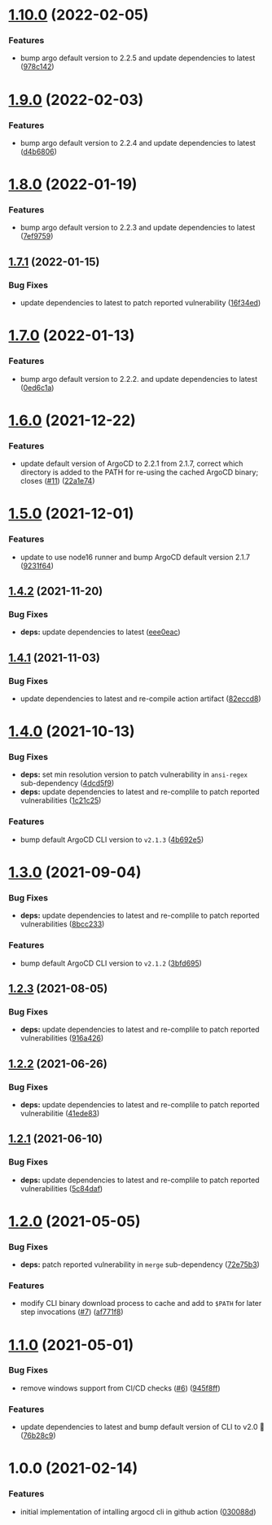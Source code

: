 # [1.10.0](https://github.com/clowdhaus/argo-cd-action/compare/v1.9.0...v1.10.0) (2022-02-05)


### Features

* bump argo default version to 2.2.5 and update dependencies to latest ([978c142](https://github.com/clowdhaus/argo-cd-action/commit/978c142e0cd457fd1cb8b044f52686ff978251c3))

# [1.9.0](https://github.com/clowdhaus/argo-cd-action/compare/v1.8.0...v1.9.0) (2022-02-03)


### Features

* bump argo default version to 2.2.4 and update dependencies to latest ([d4b6806](https://github.com/clowdhaus/argo-cd-action/commit/d4b68066719e1d296e4e054c5eee8e8482025dd6))

# [1.8.0](https://github.com/clowdhaus/argo-cd-action/compare/v1.7.1...v1.8.0) (2022-01-19)


### Features

* bump argo default version to 2.2.3 and update dependencies to latest ([7ef9759](https://github.com/clowdhaus/argo-cd-action/commit/7ef9759f1c8e510c8a6171fcef0bfe85795f91ac))

## [1.7.1](https://github.com/clowdhaus/argo-cd-action/compare/v1.7.0...v1.7.1) (2022-01-15)


### Bug Fixes

* update dependencies to latest to patch reported vulnerability ([16f34ed](https://github.com/clowdhaus/argo-cd-action/commit/16f34ed6f8a2e1dca1676cb03003b561abcfc61c))

# [1.7.0](https://github.com/clowdhaus/argo-cd-action/compare/v1.6.0...v1.7.0) (2022-01-13)


### Features

* bump argo default version to 2.2.2. and update dependencies to latest ([0ed6c1a](https://github.com/clowdhaus/argo-cd-action/commit/0ed6c1a65fbe7eae9902c5ddaaae89b336ac5da3))

# [1.6.0](https://github.com/clowdhaus/argo-cd-action/compare/v1.5.0...v1.6.0) (2021-12-22)


### Features

* update default version of ArgoCD to 2.2.1 from 2.1.7, correct which directory is added to the PATH for re-using the cached ArgoCD binary; closes ([#11](https://github.com/clowdhaus/argo-cd-action/issues/11)) ([22a1e74](https://github.com/clowdhaus/argo-cd-action/commit/22a1e74b6e2d1418c232b6a310a4c8655d659cd1))

# [1.5.0](https://github.com/clowdhaus/argo-cd-action/compare/v1.4.2...v1.5.0) (2021-12-01)


### Features

* update to use node16 runner and bump ArgoCD default version 2.1.7 ([9231f64](https://github.com/clowdhaus/argo-cd-action/commit/9231f64f5d6f09abea249712323a91afd760c5dd))

## [1.4.2](https://github.com/clowdhaus/argo-cd-action/compare/v1.4.1...v1.4.2) (2021-11-20)


### Bug Fixes

* **deps:** update dependencies to latest ([eee0eac](https://github.com/clowdhaus/argo-cd-action/commit/eee0eac82e1ca95c90f345dd672885fa10415b4e))

## [1.4.1](https://github.com/clowdhaus/argo-cd-action/compare/v1.4.0...v1.4.1) (2021-11-03)


### Bug Fixes

* update dependencies to latest and re-compile action artifact ([82eccd8](https://github.com/clowdhaus/argo-cd-action/commit/82eccd8ad421eb6b2512bbe23593a2b06b97ce66))

# [1.4.0](https://github.com/clowdhaus/argo-cd-action/compare/v1.3.0...v1.4.0) (2021-10-13)


### Bug Fixes

* **deps:** set min resolution version to patch vulnerability in `ansi-regex` sub-dependency ([4dcd5f9](https://github.com/clowdhaus/argo-cd-action/commit/4dcd5f9f887f50ca5746d01d9bbe1b35f651d418))
* **deps:** update dependencies to latest and re-complile to patch reported vulnerabilities ([1c21c25](https://github.com/clowdhaus/argo-cd-action/commit/1c21c256e9f1e6065a48b42d6617108e74557dd8))


### Features

* bump default ArgoCD CLI version to `v2.1.3` ([4b692e5](https://github.com/clowdhaus/argo-cd-action/commit/4b692e5bce2114a35b6573ef42b28383c5dfeda0))

# [1.3.0](https://github.com/clowdhaus/argo-cd-action/compare/v1.2.3...v1.3.0) (2021-09-04)


### Bug Fixes

* **deps:** update dependencies to latest and re-complile to patch reported vulnerabilities ([8bcc233](https://github.com/clowdhaus/argo-cd-action/commit/8bcc2339ce6ed62aa79a190382ec0fcd1e5cb9ab))


### Features

* bump default ArgoCD CLI version to `v2.1.2` ([3bfd695](https://github.com/clowdhaus/argo-cd-action/commit/3bfd69507f4c5273c45edd4f2d1d021fe0138437))

## [1.2.3](https://github.com/clowdhaus/argo-cd-action/compare/v1.2.2...v1.2.3) (2021-08-05)


### Bug Fixes

* **deps:** update dependencies to latest and re-complile to patch reported vulnerabilities ([916a426](https://github.com/clowdhaus/argo-cd-action/commit/916a4264f1a3bfb4aae99a7ae68e22b0d73763ab))

## [1.2.2](https://github.com/clowdhaus/argo-cd-action/compare/v1.2.1...v1.2.2) (2021-06-26)


### Bug Fixes

* **deps:** update dependencies to latest and re-complile to patch reported vulnerabilitie ([41ede83](https://github.com/clowdhaus/argo-cd-action/commit/41ede83551244da4d31ec1b121840528f453391c))

## [1.2.1](https://github.com/clowdhaus/argo-cd-action/compare/v1.2.0...v1.2.1) (2021-06-10)


### Bug Fixes

* **deps:** update dependencies to latest and re-complile to patch reported vulnerabilities ([5c84daf](https://github.com/clowdhaus/argo-cd-action/commit/5c84daf6de8b9269af34c26ba360ff2e65e3ed93))

# [1.2.0](https://github.com/clowdhaus/argo-cd-action/compare/v1.1.0...v1.2.0) (2021-05-05)


### Bug Fixes

* **deps:** patch reported vulnerability in `merge` sub-dependency ([72e75b3](https://github.com/clowdhaus/argo-cd-action/commit/72e75b3e54fad2cf01ce87257d9df1b1f2e50cb7))


### Features

* modify CLI binary download process to cache and add to `$PATH` for later step invocations ([#7](https://github.com/clowdhaus/argo-cd-action/issues/7)) ([af771f8](https://github.com/clowdhaus/argo-cd-action/commit/af771f8061df48a77e8569dd692f053b72610f9e))

# [1.1.0](https://github.com/clowdhaus/argo-cd-action/compare/v1.0.0...v1.1.0) (2021-05-01)


### Bug Fixes

* remove windows support from CI/CD checks ([#6](https://github.com/clowdhaus/argo-cd-action/issues/6)) ([945f8ff](https://github.com/clowdhaus/argo-cd-action/commit/945f8fff9ec6b9fefcf336adb90bea71ad558ca0))


### Features

* update dependencies to latest and bump default version of CLI to v2.0 :tada: ([76b28c9](https://github.com/clowdhaus/argo-cd-action/commit/76b28c9b051bd375c6ae4ffb39e6fb8f0f43e2ee))

# 1.0.0 (2021-02-14)


### Features

* initial implementation of intalling argocd cli in github action ([030088d](https://github.com/clowdhaus/argo-cd-action/commit/030088d5a446a1febf366020ce3bd944f422cc97))
